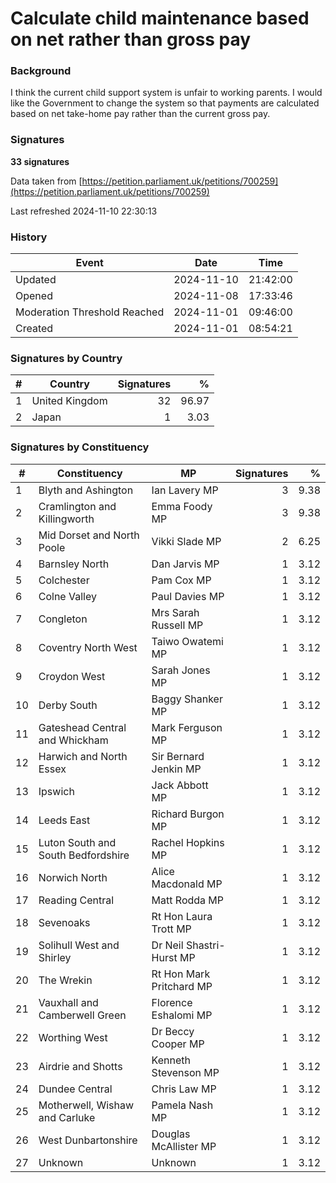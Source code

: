 # Calculate child maintenance based on net rather than gross pay

### Background

I think the current child support system is unfair to working parents. I would like the Government to change the system so that payments are calculated based on net take-home pay rather than the current gross pay. 

### Signatures

**33 signatures**

Data taken from [https://petition.parliament.uk/petitions/700259](https://petition.parliament.uk/petitions/700259)

Last refreshed 2024-11-10 22:30:13

### History

| Event | Date | Time |
| - | - | - |
| Updated | 2024-11-10 | 21:42:00 |
| Opened | 2024-11-08 | 17:33:46 |
| Moderation Threshold Reached | 2024-11-01 | 09:46:00 |
| Created | 2024-11-01 | 08:54:21 |

### Signatures by Country

| # | Country | Signatures | % |
| - | - | -: | -: |
| 1 | United Kingdom | 32 | 96.97 |
| 2 | Japan | 1 | 3.03 |

### Signatures by Constituency

| # | Constituency | MP | Signatures | % |
| - | - | - | -: | -: |
| 1 | Blyth and Ashington | Ian Lavery MP | 3 | 9.38 |
| 2 | Cramlington and Killingworth | Emma Foody MP | 3 | 9.38 |
| 3 | Mid Dorset and North Poole | Vikki Slade MP | 2 | 6.25 |
| 4 | Barnsley North | Dan Jarvis MP | 1 | 3.12 |
| 5 | Colchester | Pam Cox MP | 1 | 3.12 |
| 6 | Colne Valley | Paul Davies MP | 1 | 3.12 |
| 7 | Congleton | Mrs Sarah Russell MP | 1 | 3.12 |
| 8 | Coventry North West | Taiwo Owatemi MP | 1 | 3.12 |
| 9 | Croydon West | Sarah Jones MP | 1 | 3.12 |
| 10 | Derby South | Baggy Shanker MP | 1 | 3.12 |
| 11 | Gateshead Central and Whickham | Mark Ferguson MP | 1 | 3.12 |
| 12 | Harwich and North Essex | Sir Bernard Jenkin MP | 1 | 3.12 |
| 13 | Ipswich | Jack Abbott MP | 1 | 3.12 |
| 14 | Leeds East | Richard Burgon MP | 1 | 3.12 |
| 15 | Luton South and South Bedfordshire | Rachel Hopkins MP | 1 | 3.12 |
| 16 | Norwich North | Alice Macdonald MP | 1 | 3.12 |
| 17 | Reading Central | Matt Rodda MP | 1 | 3.12 |
| 18 | Sevenoaks | Rt Hon Laura Trott MP | 1 | 3.12 |
| 19 | Solihull West and Shirley | Dr Neil Shastri-Hurst MP | 1 | 3.12 |
| 20 | The Wrekin | Rt Hon Mark Pritchard MP | 1 | 3.12 |
| 21 | Vauxhall and Camberwell Green | Florence Eshalomi MP | 1 | 3.12 |
| 22 | Worthing West | Dr Beccy Cooper MP | 1 | 3.12 |
| 23 | Airdrie and Shotts | Kenneth Stevenson MP | 1 | 3.12 |
| 24 | Dundee Central | Chris Law MP | 1 | 3.12 |
| 25 | Motherwell, Wishaw and Carluke | Pamela Nash MP | 1 | 3.12 |
| 26 | West Dunbartonshire | Douglas McAllister MP | 1 | 3.12 |
| 27 | Unknown | Unknown | 1 | 3.12 |
